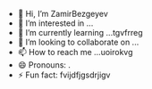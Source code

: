- 👋 Hi, I’m ZamirBezgeyev
- 👀 I’m interested in ...
- 🌱 I’m currently learning ...tgvfrreg
- 💞️ I’m looking to collaborate on ...
- 📫 How to reach me ...uoirokvg
- 😄 Pronouns: .
- ⚡ Fun fact: fvijdfjgsdrjigv
<!---
ZamirBezgeyev/ZamirBezgeyev is a ✨ special ✨ repository because its `README.md` (this file) appears on your GitHub profile.
You can click the Preview link to take a look at your changes.
--->
